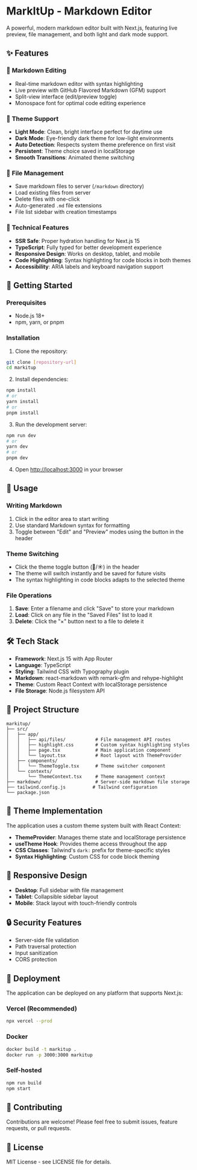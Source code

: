 # MarkItUp - Markdown Editor

A powerful, modern markdown editor built with Next.js, featuring live preview, file management, and both light and dark mode support.

## ✨ Features

### 📝 **Markdown Editing**
- Real-time markdown editor with syntax highlighting
- Live preview with GitHub Flavored Markdown (GFM) support
- Split-view interface (edit/preview toggle)
- Monospace font for optimal code editing experience

### 🎨 **Theme Support**
- **Light Mode**: Clean, bright interface perfect for daytime use
- **Dark Mode**: Eye-friendly dark theme for low-light environments
- **Auto Detection**: Respects system theme preference on first visit
- **Persistent**: Theme choice saved in localStorage
- **Smooth Transitions**: Animated theme switching

### 💾 **File Management**
- Save markdown files to server (`/markdown` directory)
- Load existing files from server
- Delete files with one-click
- Auto-generated `.md` file extensions
- File list sidebar with creation timestamps

### 🔧 **Technical Features**
- **SSR Safe**: Proper hydration handling for Next.js 15
- **TypeScript**: Fully typed for better development experience
- **Responsive Design**: Works on desktop, tablet, and mobile
- **Code Highlighting**: Syntax highlighting for code blocks in both themes
- **Accessibility**: ARIA labels and keyboard navigation support

## 🚀 Getting Started

### Prerequisites
- Node.js 18+ 
- npm, yarn, or pnpm

### Installation

1. Clone the repository:
```bash
git clone [repository-url]
cd markitup
```

2. Install dependencies:
```bash
npm install
# or
yarn install
# or
pnpm install
```

3. Run the development server:
```bash
npm run dev
# or
yarn dev
# or
pnpm dev
```

4. Open [http://localhost:3000](http://localhost:3000) in your browser

## 🎯 Usage

### Writing Markdown
1. Click in the editor area to start writing
2. Use standard Markdown syntax for formatting
3. Toggle between "Edit" and "Preview" modes using the button in the header

### Theme Switching
- Click the theme toggle button (🌙/☀️) in the header
- The theme will switch instantly and be saved for future visits
- The syntax highlighting in code blocks adapts to the selected theme

### File Operations
1. **Save**: Enter a filename and click "Save" to store your markdown
2. **Load**: Click on any file in the "Saved Files" list to load it
3. **Delete**: Click the "×" button next to a file to delete it

## 🛠 Tech Stack

- **Framework**: Next.js 15 with App Router
- **Language**: TypeScript
- **Styling**: Tailwind CSS with Typography plugin
- **Markdown**: react-markdown with remark-gfm and rehype-highlight
- **Theme**: Custom React Context with localStorage persistence
- **File Storage**: Node.js filesystem API

## 📁 Project Structure

```
markitup/
├── src/
│   ├── app/
│   │   ├── api/files/           # File management API routes
│   │   ├── highlight.css        # Custom syntax highlighting styles
│   │   ├── page.tsx             # Main application component
│   │   └── layout.tsx           # Root layout with ThemeProvider
│   ├── components/
│   │   └── ThemeToggle.tsx      # Theme switcher component
│   └── contexts/
│       └── ThemeContext.tsx     # Theme management context
├── markdown/                    # Server-side markdown file storage
├── tailwind.config.js          # Tailwind configuration
└── package.json
```

## 🎨 Theme Implementation

The application uses a custom theme system built with React Context:

- **ThemeProvider**: Manages theme state and localStorage persistence
- **useTheme Hook**: Provides theme access throughout the app
- **CSS Classes**: Tailwind's `dark:` prefix for theme-specific styles
- **Syntax Highlighting**: Custom CSS for code block theming

## 📱 Responsive Design

- **Desktop**: Full sidebar with file management
- **Tablet**: Collapsible sidebar layout
- **Mobile**: Stack layout with touch-friendly controls

## 🔒 Security Features

- Server-side file validation
- Path traversal protection
- Input sanitization
- CORS protection

## 🚀 Deployment

The application can be deployed on any platform that supports Next.js:

### Vercel (Recommended)
```bash
npx vercel --prod
```

### Docker
```bash
docker build -t markitup .
docker run -p 3000:3000 markitup
```

### Self-hosted
```bash
npm run build
npm start
```

## 🤝 Contributing

Contributions are welcome! Please feel free to submit issues, feature requests, or pull requests.

## 📄 License

MIT License - see LICENSE file for details.
